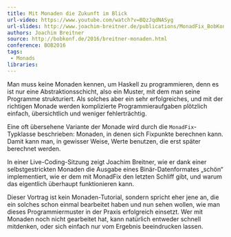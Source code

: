 ```yaml
---
title: Mit Monaden die Zukunft im Blick
url-video: https://www.youtube.com/watch?v=BQzJqdNASyg
url-slides: http://www.joachim-breitner.de/publications/MonadFix_BobKonf2016_2016-02-19.pdf
authors: Joachim Breitner
source: http://bobkonf.de/2016/breitner-monaden.html
conference: BOB2016
tags:
 - Monads
libraries:
---
```


Man muss keine Monaden kennen, um Haskell zu programmieren, denn es ist nur eine Abstraktionsschicht, also ein Muster, mit dem man seine Programme strukturiert. Als solches aber ein sehr erfolgreiches, und mit der richtigen Monade werden komplizierte Programmieraufgaben plötzlich einfach, übersichtlich und weniger fehlerträchtig.

Eine oft übersehene Variante der Monade wird durch die `MonadFix`-Typklasse beschrieben: Monaden, in denen sich Fixpunkte berechnen kann. Damit kann man, in gewisser Weise, Werte benutzen, die erst später berechnet werden.

In einer Live-Coding-Sitzung zeigt Joachim Breitner, wie er dank einer selbstgestrickten Monaden die Ausgabe eines Binär-Datenformates „schön“ implementiert, wie er dem mit MonadFix den letzten Schliff gibt, und warum das eigentlich überhaupt funktionieren kann.

Dieser Vortrag ist kein Monaden-Tutorial, sondern spricht eher jene an, die ein solches schon einmal bearbeitet haben und nun sehen wollen, wie man dieses Programmiermuster in der Praxis erfolgreich einsetzt. Wer mit Monaden noch nicht gearbeitet hat, kann natürlich entweder schnell mitdenken, oder sich einfach nur vom Ergebnis beeindrucken lassen.
